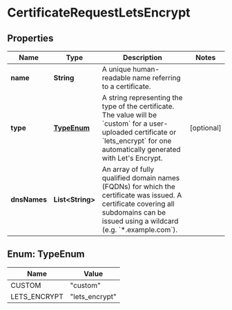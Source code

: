

# CertificateRequestLetsEncrypt


## Properties

| Name | Type | Description | Notes |
|------------ | ------------- | ------------- | -------------|
|**name** | **String** | A unique human-readable name referring to a certificate. |  |
|**type** | [**TypeEnum**](#TypeEnum) | A string representing the type of the certificate. The value will be &#x60;custom&#x60; for a user-uploaded certificate or &#x60;lets_encrypt&#x60; for one automatically generated with Let&#39;s Encrypt. |  [optional] |
|**dnsNames** | **List&lt;String&gt;** | An array of fully qualified domain names (FQDNs) for which the certificate was issued. A certificate covering all subdomains can be issued using a wildcard (e.g. &#x60;*.example.com&#x60;). |  |



## Enum: TypeEnum

| Name | Value |
|---- | -----|
| CUSTOM | &quot;custom&quot; |
| LETS_ENCRYPT | &quot;lets_encrypt&quot; |



